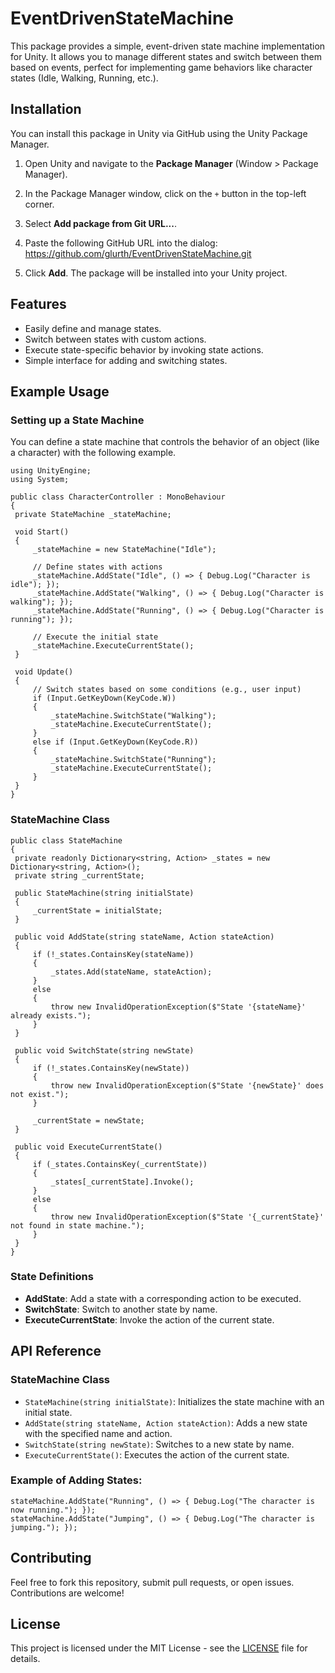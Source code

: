# EventDrivenStateMachine

This package provides a simple, event-driven state machine implementation for Unity. It allows you to manage different states and switch between them based on events, perfect for implementing game behaviors like character states (Idle, Walking, Running, etc.).

## Installation

You can install this package in Unity via GitHub using the Unity Package Manager.

1. Open Unity and navigate to the **Package Manager** (Window > Package Manager).
2. In the Package Manager window, click on the `+` button in the top-left corner.
3. Select **Add package from Git URL...**.
4. Paste the following GitHub URL into the dialog:
   https://github.com/glurth/EventDrivenStateMachine.git

5. Click **Add**. The package will be installed into your Unity project.

## Features

- Easily define and manage states.
- Switch between states with custom actions.
- Execute state-specific behavior by invoking state actions.
- Simple interface for adding and switching states.

## Example Usage

### Setting up a State Machine

You can define a state machine that controls the behavior of an object (like a character) with the following example.

```
using UnityEngine;
using System;

public class CharacterController : MonoBehaviour
{
 private StateMachine _stateMachine;

 void Start()
 {
     _stateMachine = new StateMachine("Idle");

     // Define states with actions
     _stateMachine.AddState("Idle", () => { Debug.Log("Character is idle"); });
     _stateMachine.AddState("Walking", () => { Debug.Log("Character is walking"); });
     _stateMachine.AddState("Running", () => { Debug.Log("Character is running"); });

     // Execute the initial state
     _stateMachine.ExecuteCurrentState();
 }

 void Update()
 {
     // Switch states based on some conditions (e.g., user input)
     if (Input.GetKeyDown(KeyCode.W))
     {
         _stateMachine.SwitchState("Walking");
         _stateMachine.ExecuteCurrentState();
     }
     else if (Input.GetKeyDown(KeyCode.R))
     {
         _stateMachine.SwitchState("Running");
         _stateMachine.ExecuteCurrentState();
     }
 }
}
```

### StateMachine Class

```
public class StateMachine
{
 private readonly Dictionary<string, Action> _states = new Dictionary<string, Action>();
 private string _currentState;

 public StateMachine(string initialState)
 {
     _currentState = initialState;
 }

 public void AddState(string stateName, Action stateAction)
 {
     if (!_states.ContainsKey(stateName))
     {
         _states.Add(stateName, stateAction);
     }
     else
     {
         throw new InvalidOperationException($"State '{stateName}' already exists.");
     }
 }

 public void SwitchState(string newState)
 {
     if (!_states.ContainsKey(newState))
     {
         throw new InvalidOperationException($"State '{newState}' does not exist.");
     }

     _currentState = newState;
 }

 public void ExecuteCurrentState()
 {
     if (_states.ContainsKey(_currentState))
     {
         _states[_currentState].Invoke();
     }
     else
     {
         throw new InvalidOperationException($"State '{_currentState}' not found in state machine.");
     }
 }
}
```

### State Definitions

- **AddState**: Add a state with a corresponding action to be executed.
- **SwitchState**: Switch to another state by name.
- **ExecuteCurrentState**: Invoke the action of the current state.

## API Reference

### StateMachine Class

- `StateMachine(string initialState)`: Initializes the state machine with an initial state.
- `AddState(string stateName, Action stateAction)`: Adds a new state with the specified name and action.
- `SwitchState(string newState)`: Switches to a new state by name.
- `ExecuteCurrentState()`: Executes the action of the current state.

### Example of Adding States:

```
stateMachine.AddState("Running", () => { Debug.Log("The character is now running."); });
stateMachine.AddState("Jumping", () => { Debug.Log("The character is jumping."); });
```

## Contributing

Feel free to fork this repository, submit pull requests, or open issues. Contributions are welcome!

## License

This project is licensed under the MIT License - see the [LICENSE](LICENSE) file for details.

